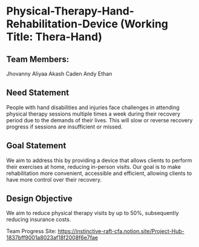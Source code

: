 # Physical-Therapy-Hand-Rehabilitation-Device (Working Title: Thera-Hand)

## Team Members:
Jhovanny
Aliyaa
Akash
Caden
Andy
Ethan

## Need Statement
People with hand disabilities and injuries face challenges in attending
physical therapy sessions multiple times a week during their recovery period due to the demands of their lives. This will slow or reverse recovery
progress if sessions are insufficient or missed.

## Goal Statement
We aim to address this by providing a device that allows clients to perform their exercises at home, reducing in-person visits. Our goal is to make rehabilitation more convenient, accessible and efficient, allowing
clients to have more control over their recovery.

## Design Objective
We aim to reduce physical therapy visits by up to 50%, subsequently reducing insurance costs.

Team Progress Site:
https://instinctive-raft-cfa.notion.site/Project-Hub-1837bff9001a8023af18f2008f6e7fae